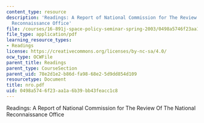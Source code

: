 ```yaml
---
content_type: resource
description: 'Readings: A Report of National Commission for The Review Of The National
  Reconnaissance Office'
file: /courses/16-891j-space-policy-seminar-spring-2003/0498a5746f23aa1a6b39bb43feacc1c8_nro.pdf
file_type: application/pdf
learning_resource_types:
- Readings
license: https://creativecommons.org/licenses/by-nc-sa/4.0/
ocw_type: OCWFile
parent_title: Readings
parent_type: CourseSection
parent_uid: 78e2d1e2-b86d-fa98-68e2-5d9dd854d109
resourcetype: Document
title: nro.pdf
uid: 0498a574-6f23-aa1a-6b39-bb43feacc1c8
---
```

Readings: A Report of National Commission for The Review Of The National Reconnaissance Office